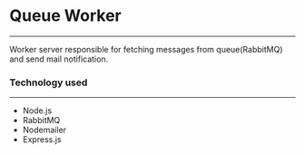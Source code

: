 # Queue Worker
---

Worker server responsible for fetching messages from queue(RabbitMQ) and send mail notification.

### Technology used
---

- Node.js
- RabbitMQ
- Nodemailer
- Express.js